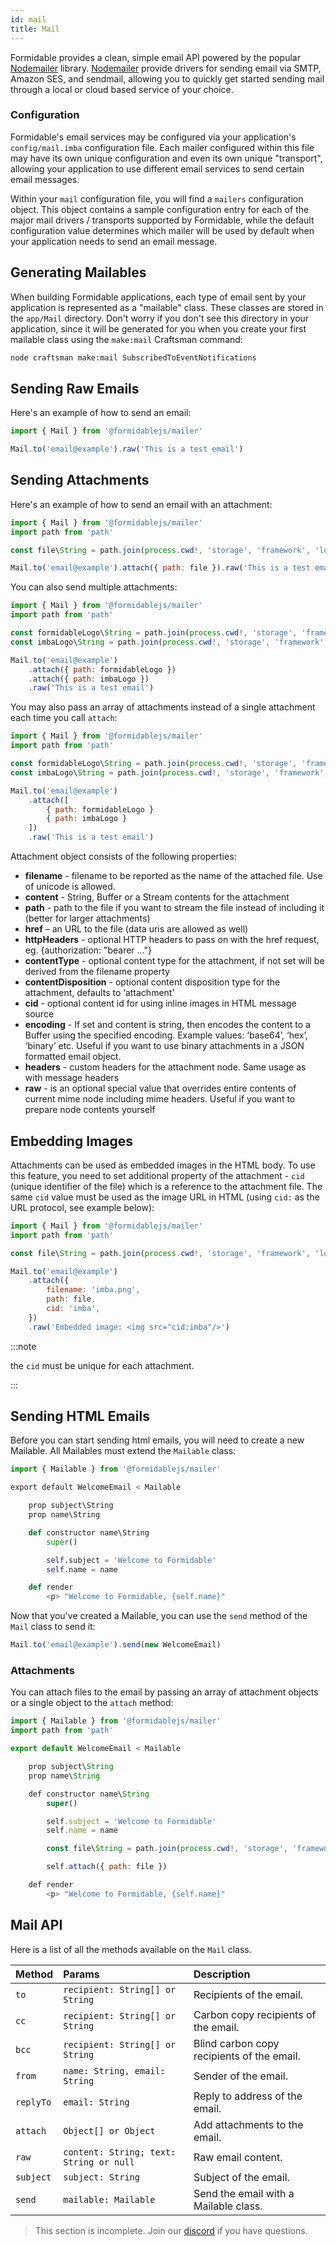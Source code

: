 ```yaml
---
id: mail
title: Mail
---
```


Formidable provides a clean, simple email API powered by the popular [Nodemailer](https://nodemailer.com/) library. [Nodemailer](https://nodemailer.com/) provide drivers for sending email via SMTP, Amazon SES, and sendmail, allowing you to quickly get started sending mail through a local or cloud based service of your choice.

### Configuration

Formidable's email services may be configured via your application's `config/mail.imba` configuration file. Each mailer configured within this file may have its own unique configuration and even its own unique "transport", allowing your application to use different email services to send certain email messages.

Within your `mail` configuration file, you will find a `mailers` configuration object. This object contains a sample configuration entry for each of the major mail drivers / transports supported by Formidable, while the default configuration value determines which mailer will be used by default when your application needs to send an email message.

## Generating Mailables

When building Formidable applications, each type of email sent by your application is represented as a "mailable" class. These classes are stored in the `app/Mail` directory. Don't worry if you don't see this directory in your application, since it will be generated for you when you create your first mailable class using the `make:mail` Craftsman command:

```bash
node craftsman make:mail SubscribedToEventNotifications
```

## Sending Raw Emails

Here's an example of how to send an email:

```js
import { Mail } from '@formidablejs/mailer'

Mail.to('email@example').raw('This is a test email')
```

## Sending Attachments

Here's an example of how to send an email with an attachment:

```js
import { Mail } from '@formidablejs/mailer'
import path from 'path'

const file\String = path.join(process.cwd!, 'storage', 'framework', 'logos', 'imba.png')

Mail.to('email@example').attach({ path: file }).raw('This is a test email')
```

You can also send multiple attachments:

```js
import { Mail } from '@formidablejs/mailer'
import path from 'path'

const formidableLogo\String = path.join(process.cwd!, 'storage', 'framework', 'logos', 'formidable.png')
const imbaLogo\String = path.join(process.cwd!, 'storage', 'framework', 'logos', 'imba.png')

Mail.to('email@example')
	.attach({ path: formidableLogo })
	.attach({ path: imbaLogo })
	.raw('This is a test email')
```

You may also pass an array of attachments instead of a single attachment each time you call `attach`:

```js
import { Mail } from '@formidablejs/mailer'
import path from 'path'

const formidableLogo\String = path.join(process.cwd!, 'storage', 'framework', 'logos', 'formidable.png')
const imbaLogo\String = path.join(process.cwd!, 'storage', 'framework', 'logos', 'imba.png')

Mail.to('email@example')
	.attach([
		{ path: formidableLogo }
		{ path: imbaLogo }
	])
	.raw('This is a test email')
```

Attachment object consists of the following properties:

* **filename** - filename to be reported as the name of the attached file. Use of unicode is allowed.
* **content** - String, Buffer or a Stream contents for the attachment
* **path** - path to the file if you want to stream the file instead of including it (better for larger attachments)
* **href** – an URL to the file (data uris are allowed as well)
* **httpHeaders** - optional HTTP headers to pass on with the href request, eg. {authorization: "bearer ..."}
* **contentType** - optional content type for the attachment, if not set will be derived from the filename property
* **contentDisposition** - optional content disposition type for the attachment, defaults to ‘attachment’
* **cid** - optional content id for using inline images in HTML message source
* **encoding** - If set and content is string, then encodes the content to a Buffer using the specified encoding. Example values: ‘base64’, ‘hex’, ‘binary’ etc. Useful if you want to use binary attachments in a JSON formatted email object.
* **headers** - custom headers for the attachment node. Same usage as with message headers
* **raw** - is an optional special value that overrides entire contents of current mime node including mime headers. Useful if you want to prepare node contents yourself

## Embedding Images

Attachments can be used as embedded images in the HTML body. To use this feature, you need to set additional property of the attachment - `cid` (unique identifier of the file) which is a reference to the attachment file. The same `cid` value must be used as the image URL in HTML (using `cid:` as the URL protocol, see example below):

```js
import { Mail } from '@formidablejs/mailer'
import path from 'path'

const file\String = path.join(process.cwd!, 'storage', 'framework', 'logos', 'imba.png')

Mail.to('email@example')
	.attach({
		filename: 'imba.png',
		path: file,
		cid: 'imba',
	})
	.raw('Embedded image: <img src="cid:imba"/>')
```

:::note

the `cid` must be unique for each attachment.

:::

## Sending HTML Emails

Before you can start sending html emails, you will need to create a new Mailable. All Mailables must extend the `Mailable` class:

```py
import { Mailable } from '@formidablejs/mailer'

export default WelcomeEmail < Mailable

	prop subject\String
	prop name\String

	def constructor name\String
		super()

		self.subject = 'Welcome to Formidable'
		self.name = name

	def render
		<p> "Welcome to Formidable, {self.name}"
```

Now that you've created a Mailable, you can use the `send` method of the `Mail` class to send it:

```js
Mail.to('email@example').send(new WelcomeEmail)
```

### Attachments

You can attach files to the email by passing an array of attachment objects or a single object to the `attach` method:

```js
import { Mailable } from '@formidablejs/mailer'
import path from 'path'

export default WelcomeEmail < Mailable

	prop subject\String
	prop name\String

	def constructor name\String
		super()

		self.subject = 'Welcome to Formidable'
		self.name = name

		const file\String = path.join(process.cwd!, 'storage', 'framework', 'logos', 'imba.png')

		self.attach({ path: file })

	def render
		<p> "Welcome to Formidable, {self.name}"
```

## Mail API

Here is a list of all the methods available on the `Mail` class.

 Method    | Params                                  | Description
-----------|:----------------------------------------|:------------------------------------------
 `to`      | `recipient: String[] or String`         | Recipients of the email.
 `cc`      | `recipient: String[] or String`         | Carbon copy recipients of the email.
 `bcc`     | `recipient: String[] or String`         | Blind carbon copy recipients of the email.
 `from`    | `name: String, email: String`           | Sender of the email.
 `replyTo` | `email: String`                         | Reply to address of the email.
 `attach`  | `Object[] or Object`                    | Add attachments to the email.
 `raw`     | `content: String; text: String or null` | Raw email content.
 `subject` | `subject: String`                       | Subject of the email.
 `send`    | `mailable: Mailable`                    | Send the email with a Mailable class.

> This section is incomplete. Join our [discord](https://discord.gg/wm2sFGSrmX) if you have questions.

